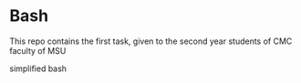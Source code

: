 # Bash
This repo contains the first task, given to the second year students of CMC faculty of MSU

simplified bash
